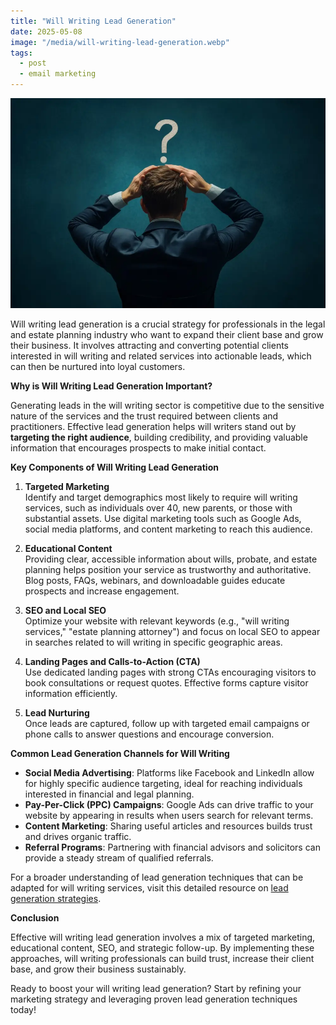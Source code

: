 ```yaml
---
title: "Will Writing Lead Generation"
date: 2025-05-08
image: "/media/will-writing-lead-generation.webp"
tags:
  - post
  - email marketing
---
```


![Will Writing Lead Generation](/media/will-writing-lead-generation.webp)

Will writing lead generation is a crucial strategy for professionals in the legal and estate planning industry who want to expand their client base and grow their business. It involves attracting and converting potential clients interested in will writing and related services into actionable leads, which can then be nurtured into loyal customers.

**Why is Will Writing Lead Generation Important?**

Generating leads in the will writing sector is competitive due to the sensitive nature of the services and the trust required between clients and practitioners. Effective lead generation helps will writers stand out by **targeting the right audience**, building credibility, and providing valuable information that encourages prospects to make initial contact.

**Key Components of Will Writing Lead Generation**

1. **Targeted Marketing**  
   Identify and target demographics most likely to require will writing services, such as individuals over 40, new parents, or those with substantial assets. Use digital marketing tools such as Google Ads, social media platforms, and content marketing to reach this audience.

2. **Educational Content**  
   Providing clear, accessible information about wills, probate, and estate planning helps position your service as trustworthy and authoritative. Blog posts, FAQs, webinars, and downloadable guides educate prospects and increase engagement.

3. **SEO and Local SEO**  
   Optimize your website with relevant keywords (e.g., "will writing services," "estate planning attorney") and focus on local SEO to appear in searches related to will writing in specific geographic areas.

4. **Landing Pages and Calls-to-Action (CTA)**  
   Use dedicated landing pages with strong CTAs encouraging visitors to book consultations or request quotes. Effective forms capture visitor information efficiently.

5. **Lead Nurturing**  
   Once leads are captured, follow up with targeted email campaigns or phone calls to answer questions and encourage conversion.

**Common Lead Generation Channels for Will Writing**

- **Social Media Advertising**: Platforms like Facebook and LinkedIn allow for highly specific audience targeting, ideal for reaching individuals interested in financial and legal planning.
- **Pay-Per-Click (PPC) Campaigns**: Google Ads can drive traffic to your website by appearing in results when users search for relevant terms.
- **Content Marketing**: Sharing useful articles and resources builds trust and drives organic traffic.
- **Referral Programs**: Partnering with financial advisors and solicitors can provide a steady stream of qualified referrals.

For a broader understanding of lead generation techniques that can be adapted for will writing services, visit this detailed resource on [lead generation strategies](https://leadcraftr.com/posts/lead-generation/).

**Conclusion**

Effective will writing lead generation involves a mix of targeted marketing, educational content, SEO, and strategic follow-up. By implementing these approaches, will writing professionals can build trust, increase their client base, and grow their business sustainably.

Ready to boost your will writing lead generation? Start by refining your marketing strategy and leveraging proven lead generation techniques today!
